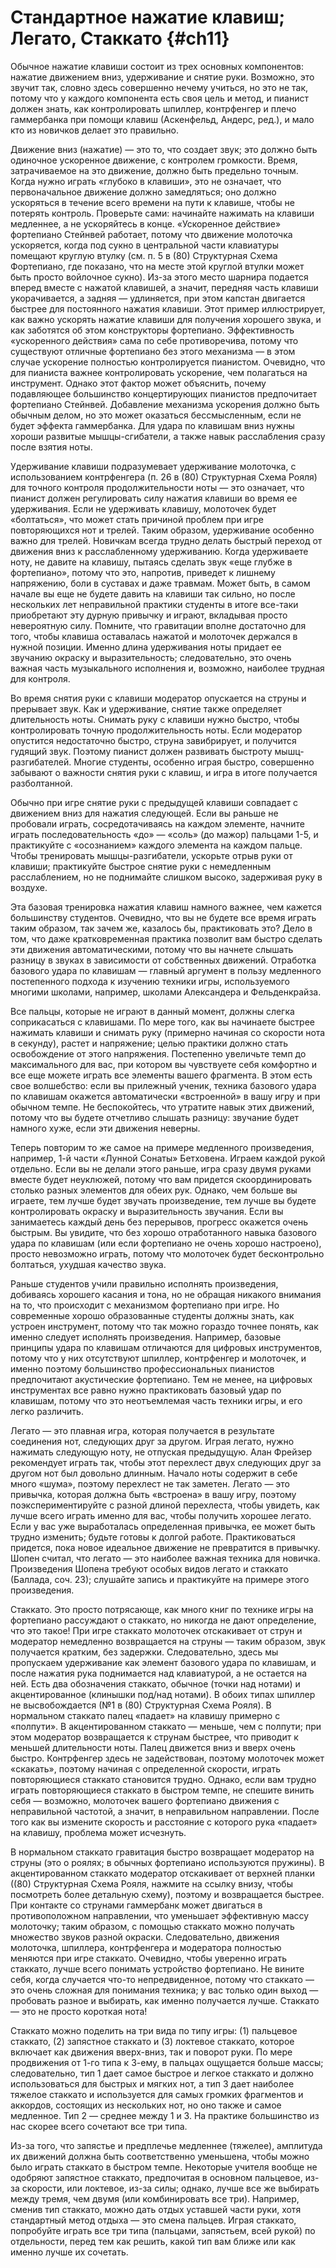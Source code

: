 # Стандартное нажатие клавиш; Легато, Стаккато {#ch11}

Обычное нажатие клавиши состоит из трех основных компонентов: нажатие движением вниз, удерживание и снятие руки. Возможно, это звучит так, словно здесь совершенно нечему учиться, но это не так, потому что у каждого компонента есть своя цель и метод, и пианист должен знать, как контролировать шпиллер, контрфенгер и плечо гаммербанка при помощи клавиш (Аскенфельд, Андерс, ред.), и мало кто из новичков делает это правильно.

Движение вниз (нажатие) — это то, что создает звук; это должно быть одиночное ускоренное движение, с контролем громкости. Время, затрачиваемое на это движение, должно быть предельно точным. Когда нужно играть «глубоко в клавиши», это не означает, что первоначальное движение должно замедляться; оно должно ускоряться в течение всего времени на пути к клавише, чтобы не потерять контроль. Проверьте сами: начинайте нажимать на клавиши медленнее, а не ускоряйтесь в конце. «Ускоренное действие» фортепиано Стейнвей работает, потому что движение молоточка ускоряется, когда под сукно в центральной части клавиатуры помещают круглую втулку (см. п. 5 в (80) Структурная Схема Фортепиано, где показано, что на месте этой круглой втулки может быть просто войлочное сукно). Из-за этого место шарнира подается вперед вместе с нажатой клавишей, а значит, передняя часть клавиши укорачивается, а задняя — удлиняется, при этом капстан двигается быстрее для постоянного нажатия клавиши. Этот пример иллюстрирует, как важно ускорять нажатие клавиши для получения хорошего звука, и как заботятся об этом конструкторы фортепиано. Эффективность «ускоренного действия» сама по себе противоречива, потому что существуют отличные фортепиано без этого механизма — в этом случае ускорение полностью контролируется пианистом. Очевидно, что для пианиста важнее контролировать ускорение, чем полагаться на инструмент. Однако этот фактор может объяснить, почему подавляющее большинство концертирующих пианистов предпочитает фортепиано Стейнвей. Добавление механизма ускорения должно быть обычным делом, но это может оказаться бессмысленным, если не будет эффекта гаммербанка. Для удара по клавишам вниз нужны хороши развитые мышцы-сгибатели, а также навык расслабления сразу после взятия ноты.

Удерживание клавиши подразумевает удерживание молоточка, с использованием контрфенгера (п. 26 в (80) Структурная Схема Рояля) для точного контроля продолжительности ноты — это означает, что пианист должен регулировать силу нажатия клавиши во время ее удерживания. Если не удерживать клавишу, молоточек будет «болтаться», что может стать причиной проблем при игре повторяющихся нот и трелей. Таким образом, удерживание особенно важно для трелей. Новичкам всегда трудно делать быстрый переход от движения вниз к расслабленному удерживанию. Когда удерживаете ноту, не давите на клавишу, пытаясь сделать звук «еще глубже в фортепиано», потому что это, напротив, приведет к лишнему напряжению, боли в суставах и даже травмам. Может быть, в самом начале вы еще не будете давить на клавиши так сильно, но после нескольких лет неправильной практики студенты в итоге все-таки приобретают эту дурную привычку и играют, вкладывая просто невероятную силу. Помните, что гравитации вполне достаточно для того, чтобы клавиша оставалась нажатой и молоточек держался в нужной позиции. Именно длина удерживания ноты придает ее звучанию окраску и выразительность; следовательно, это очень важная часть музыкального исполнения и, возможно, наиболее трудная для контроля.

Во время снятия руки с клавиши модератор опускается на струны и прерывает звук. Как и удерживание, снятие также определяет длительность ноты. Снимать руку с клавиши нужно быстро, чтобы контролировать точную продолжительность ноты. Если модератор опустится недостаточно быстро, струна завибрирует, и получится гудящий звук. Поэтому пианист должен развивать быстроту мышц-разгибателей. Многие студенты, особенно играя быстро, совершенно забывают о важности снятия руки с клавиш, и игра в итоге получается разболтанной.

Обычно при игре снятие руки с предыдущей клавиши совпадает с движением вниз для нажатия следующей. Если вы раньше не пробовали играть, сосредотачиваясь на каждом элементе, начните играть последовательность «до» — «соль» (до мажор) пальцами 1-5, и практикуйте с «осознанием» каждого элемента на каждом пальце. Чтобы тренировать мышцы-разгибатели, ускорьте отрыв руки от клавиши; практикуйте быстрое снятие руки с немедленным расслаблением, но не поднимайте слишком высоко, задерживая руку в воздухе.

Эта базовая тренировка нажатия клавиш намного важнее, чем кажется большинству студентов. Очевидно, что вы не будете все время играть таким образом, так зачем же, казалось бы, практиковать это? Дело в том, что даже кратковременная практика позволит вам быстро сделать эти движения автоматическими, потому что вы начнете слышать разницу в звуках в зависимости от собственных движений. Отработка базового удара по клавишам — главный аргумент в пользу медленного постепенного подхода к изучению техники игры, используемого многими школами, например, школами Александера и Фельденкрайза.

Все пальцы, которые не играют в данный момент, должны слегка соприкасаться с клавишами. По мере того, как вы начинаете быстрее нажимать клавиши и снимать руку (примерно начиная со скорости нота в секунду), растет и напряжение; целью практики должно стать освобождение от этого напряжения. Постепенно увеличьте темп до максимального для вас, при котором вы чувствуете себя комфортно и все еще можете играть все элементы вашего фрагмента. В этом есть свое волшебство: если вы прилежный ученик, техника базового удара по клавишам окажется автоматически «встроенной» в вашу игру и при обычном темпе. Не беспокойтесь, что утратите навык этих движений, потому что вы будете отчетливо слышать разницу: звучание будет намного хуже, если эти движения неверны.

Теперь повторим то же самое на примере медленного произведения, например, 1-й части «Лунной Сонаты» Бетховена. Играем каждой рукой отдельно. Если вы не делали этого раньше, игра сразу двумя руками вместе будет неуклюжей, потому что вам придется скоординировать столько разных элементов для обеих рук. Однако, чем больше вы играете, тем лучше будет звучать произведение, тем лучше вы будете контролировать окраску и выразительность звучания. Если вы занимаетесь каждый день без перерывов, прогресс окажется очень быстрым. Вы увидите, что без хорошо отработанного навыка базового удара по клавишам (или если фортепиано не очень хорошо настроено), просто невозможно играть, потому что молоточек будет бесконтрольно болтаться, ухудшая качество звука.

Раньше студентов учили правильно исполнять произведения, добиваясь хорошего касания и тона, но не обращая никакого внимания на то, что происходит с механизмом фортепиано при игре. Но современные хорошо образованные студенты должны знать, как устроен инструмент, потому что так можно гораздо точнее понять, как именно следует исполнять произведения. Например, базовые принципы удара по клавишам отличаются для цифровых инструментов, потому что у них отсутствуют шпиллер, контрфенгер и молоточек, и именно поэтому большинство профессиональных пианистов предпочитают акустические фортепиано. Тем не менее, на цифровых инструментах все равно нужно практиковать базовый удар по клавишам, потому что это неотъемлемая часть техники игры, и его легко различить.

Легато — это плавная игра, которая получается в результате соединения нот, следующих друг за другом. Играя легато, нужно нажимать следующую ноту, не отпуская предыдущую. Алан Фрейзер рекомендует играть так, чтобы этот перехлест двух следующих друг за другом нот был довольно длинным. Начало ноты содержит в себе много «шума», поэтому перехлест не так заметен. Легато — это привычка, которая должна быть «встроена» в вашу игру, поэтому поэкспериментируйте с разной длиной перехлеста, чтобы увидеть, как лучше всего играть именно для вас, чтобы получить хорошее легато. Если у вас уже выработалась определенная привычка, ее может быть трудно изменить; будьте готовы к долгой работе. Практиковаться придется, пока новое идеальное движение не превратится в привычку. Шопен считал, что легато — это наиболее важная техника для новичка. Произведения Шопена требуют особых видов легато и стаккато (Баллада, соч. 23); слушайте запись и практикуйте на примере этого произведения.

Стаккато. Это просто потрясающе, как много книг по технике игры на фортепиано рассуждают о стаккато, но никогда не дают определение, что это такое! При игре стаккато молоточек отскакивает от струн и модератор немедленно возвращается на струны — таким образом, звук получается кратким, без задержки. Следовательно, здесь мы пропускаем удерживание как элемент базового удара по клавишам, и после нажатия рука поднимается над клавиатурой, а не остается на ней. Есть два обозначения стаккато, обычное (точки над нотами) и акцентированное (клинышки под/над нотами). В обоих типах шпиллер не высвобождается (№1 в (80) Структурная Схема Рояля). В нормальном стаккато палец «падает» на клавишу примерно с «полпути». В акцентированном стаккато — меньше, чем с полпути; при этом модератор возвращается к струнам быстрее, что приводит к меньшей длительности ноты. Палец движется вниз и вверх очень быстро. Контрфенгер здесь не задействован, поэтому молоточек может «скакать», поэтому начиная с определенной скорости, играть повторяющиеся стаккато становится трудно. Однако, если вам трудно играть повторяющиеся стаккато в быстром темпе, не спешите винить себя — возможно, молоточек вашего фортепиано движения с неправильной частотой, а значит, в неправильном направлении. После того как вы измените скорость и расстояние с которого рука «падает» на клавишу, проблема может исчезнуть.

В нормальном стаккато гравитация быстро возвращает модератор на струны (это о роялях; в обычных фортепиано используются пружины). В акцентированном стаккато модератор отскакивает от верхней планки ((80) Структурная Схема Рояля, нажмите на ссылку внизу, чтобы посмотреть более детальную схему), поэтому и возвращается быстрее. При контакте со струнами гаммербанк может двигаться в противоположном направлении, что уменьшает эффективную массу молоточку; таким образом, с помощью стаккато можно получать множество звуков разной окраски. Следовательно, движения молоточка, шпиллера, контрфенгера и модератора полностью меняются при игре стаккато. Очевидно, чтобы уверенно играть стаккато, лучше всего понимать устройство фортепиано. Не вините себя, когда случается что-то непредвиденное, потому что стаккато — это очень сложная для понимания техника; у вас только один выход — пробовать разное и выбирать, как именно получается лучше. Стаккато — это не просто короткая нота!

Стаккато можно поделить на три вида по типу игры: (1) пальцевое стаккато, (2) запястное стаккато и (3) локтевое стаккато, которое включает как движения вверх-вниз, так и поворот руки. По мере продвижения от 1-го типа к 3-ему, в пальцах ощущается больше массы; следовательно, тип 1 дает самое быстрое и легкое стаккато и должно использоваться для быстрых и мягких нот, а тип 3 дает наиболее тяжелое стаккато и используется для самых громких фрагментов и аккордов, состоящих из нескольких нот, но оно также и самое медленное. Тип 2 — среднее между 1 и 3. На практике большинство из нас скорее всего сочетают все три типа.

Из-за того, что запястье и предплечье медленнее (тяжелее), амплитуда их движений должна быть соответственно уменьшена, чтобы можно было играть стаккато в быстром темпе. Некоторые учителя вообще не одобряют запястное стаккато, предпочитая в основном пальцевое, из-за скорости, или локтевое, из-за силы; однако, лучше все же выбирать между тремя, чем двумя (или комбинировать все три). Например, сменив тип стаккато, можно дать отдых уставшей части руки, хотя стандартный метод отдыха — это смена пальцев. Играя стаккато, попробуйте играть все три типа (пальцами, запястьем, всей рукой) по отдельности, перед тем как решить, какой тип вам ближе или как именно лучше их сочетать.
